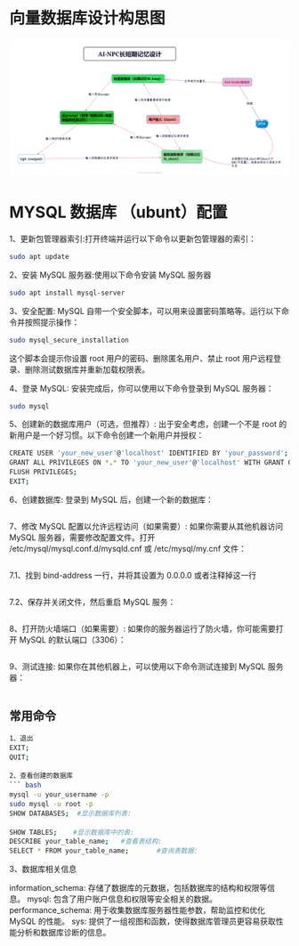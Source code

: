 # 向量数据库设计构思图
![向量数据库设计构思图](Images/AI-NPC长短期记忆设计V1.png "向量数据库设计构思图")

# MYSQL 数据库 （ubunt）配置

1、更新包管理器索引:打开终端并运行以下命令以更新包管理器的索引：

``` bash
sudo apt update
```
2、安装 MySQL 服务器:使用以下命令安装 MySQL 服务器
``` bash
sudo apt install mysql-server

```

3、安全配置:
MySQL 自带一个安全脚本，可以用来设置密码策略等。运行以下命令并按照提示操作：
``` bash
sudo mysql_secure_installation

```

这个脚本会提示你设置 root 用户的密码、删除匿名用户、禁止 root 用户远程登录、删除测试数据库并重新加载权限表。

4、登录 MySQL:
安装完成后，你可以使用以下命令登录到 MySQL 服务器：
``` bash
sudo mysql

```

5、创建新的数据库用户（可选，但推荐）:
出于安全考虑，创建一个不是 root 的新用户是一个好习惯。以下命令创建一个新用户并授权：
``` bash
CREATE USER 'your_new_user'@'localhost' IDENTIFIED BY 'your_password';
GRANT ALL PRIVILEGES ON *.* TO 'your_new_user'@'localhost' WITH GRANT OPTION;
FLUSH PRIVILEGES;
EXIT;

```
6、创建数据库:
登录到 MySQL 后，创建一个新的数据库：

``` bash

```
7、修改 MySQL 配置以允许远程访问（如果需要）:
如果你需要从其他机器访问 MySQL 服务器，需要修改配置文件。打开 /etc/mysql/mysql.conf.d/mysqld.cnf 或 /etc/mysql/my.cnf 文件：

``` bash
```

7.1、找到 bind-address 一行，并将其设置为 0.0.0.0 或者注释掉这一行
``` bash

```
7.2、保存并关闭文件，然后重启 MySQL 服务：

``` bash

```
8、打开防火墙端口（如果需要）:
如果你的服务器运行了防火墙，你可能需要打开 MySQL 的默认端口（3306）：

``` bash

```
9、测试连接:
如果你在其他机器上，可以使用以下命令测试连接到 MySQL 服务器：
``` bash

```

## 常用命令

``` bash
1、退出
EXIT;   
QUIT;

2、查看创建的数据库
``` bash
mysql -u your_username -p
sudo mysql -u root -p
SHOW DATABASES;  #显示数据库列表:

SHOW TABLES;    #显示数据库中的表:
DESCRIBE your_table_name;   #查看表结构:
SELECT * FROM your_table_name;       #查询表数据:


```
3、数据库相关信息

information_schema: 存储了数据库的元数据，包括数据库的结构和权限等信息。
mysql: 包含了用户账户信息和权限等安全相关的数据。
performance_schema: 用于收集数据库服务器性能参数，帮助监控和优化 MySQL 的性能。
sys: 提供了一组视图和函数，使得数据库管理员更容易获取性能分析和数据库诊断的信息。